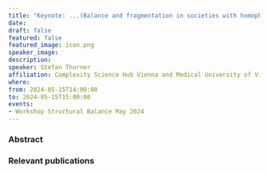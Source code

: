 ```yaml
---
title: "Keynote: ...(Balance and fragmentation in societies with homophily and social balance) ..."
date:
draft: false
featured: false
featured_image: icon.png
speaker_image:
description:
speaker: Stefan Thurner
affiliation: Complexity Science Hub Vienna and Medical University of Vienna
where:
from: 2024-05-15T14:00:00
to: 2024-05-15T15:00:00
events:
- Workshop Structural Balance May 2024 
---
```


### Abstract


### Relevant publications 
